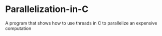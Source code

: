# Parallelization-in-C
A program that shows how to use threads in C to parallelize an expensive computation 
